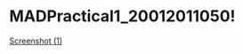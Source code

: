 # MADPractical1_20012011050!
[Screenshot (1)](https://user-images.githubusercontent.com/110708437/183233374-58b484bd-7e2a-423e-8211-072968f50ee8.png)
